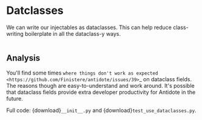 # Datclasses

We can write our injectables as dataclasses.
This can help reduce class-writing boilerplate in all the dataclass-y ways.

```{literalinclude} __init__.py
```

## Analysis

You'll find some times `where things don't work as expected <https://github.com/Finistere/antidote/issues/39>`_ on dataclass fields.
The reasons though are easy-to-understand and work around.
It's possible that dataclass fields provide extra developer productivity for Antidote in the future.

Full code: {download}`__init__.py` and {download}`test_use_dataclasses.py`.
